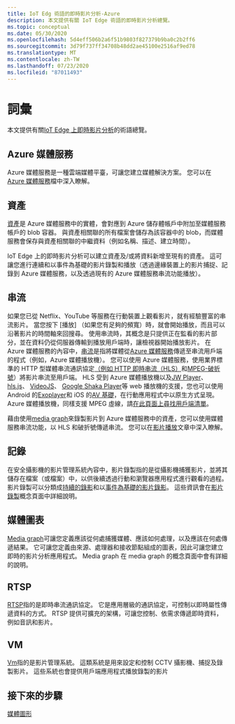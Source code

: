 ```yaml
---
title: IoT Edg 術語的即時影片分析-Azure
description: 本文提供有關 IoT Edge 術語的即時影片分析總覽。
ms.topic: conceptual
ms.date: 05/30/2020
ms.openlocfilehash: 5d4eff506b2a6f51b9803f827379b9ba0c2b2ff6
ms.sourcegitcommit: 3d79f737ff34708b48dd2ae45100e2516af9ed78
ms.translationtype: MT
ms.contentlocale: zh-TW
ms.lasthandoff: 07/23/2020
ms.locfileid: "87011493"
---
```

# <a name="terminology"></a>詞彙

本文提供有關[IoT Edge 上即時影片分析](overview.md)的術語總覽。

## <a name="azure-media-services"></a>Azure 媒體服務

Azure 媒體服務是一種雲端媒體平臺，可讓您建立媒體解決方案。 您可以在[Azure 媒體服務](../latest/media-services-overview.md)檔中深入瞭解。

## <a name="asset"></a>資產

[資產](../latest/assets-concept.md)是 Azure 媒體服務中的實體，會對應到 Azure 儲存體帳戶中附加至媒體服務帳戶的 blob 容器。 與資產相關聯的所有檔案會儲存為該容器中的 blob，而媒體服務會保存與資產相關聯的中繼資料（例如名稱、描述、建立時間）。

IoT Edge 上的即時影片分析可以建立資產及/或將資料新增至現有的資產。 這可讓您進行連續和以事件為基礎的影片錄製和播放（透過邊緣裝置上的影片捕捉、記錄到 Azure 媒體服務，以及透過現有的 Azure 媒體服務串流功能播放）。

## <a name="streaming"></a>串流

如果您已從 Netflix、YouTube 等服務在行動裝置上觀看影片，就有經驗豐富的串流影片。 當您按下 [播放] （如果您有足夠的頻寬）時，就會開始播放，而且可以沿著影片的時間軸來回搜尋。 使用串流時，其概念是只提供正在監看的影片部分，並在資料仍從伺服器傳輸到播放用戶端時，讓檢視器開始播放影片。 在 Azure 媒體服務的內容中，[串流](https://en.wikipedia.org/wiki/Streaming_media)是指將媒體從[Azure 媒體服務](../azure-media-player/azure-media-player-overview.md)傳遞至串流用戶端的程式（例如，Azure 媒體播放機）。 您可以使用 Azure 媒體服務，使用業界標準的 HTTP 型媒體串流通訊協定[（例如 HTTP 即時串流（HLS）](https://developer.apple.com/streaming/)和[MPEG-破折號](https://dashif.org/about/)）將影片串流至用戶端。 HLS 受到 Azure 媒體播放機以及[JW Player](https://www.jwplayer.com/)、 [hls.js](https://github.com/video-dev/hls.js/)、 [VideoJS](https://videojs.com/)、 [Google Shaka Player](https://github.com/google/shaka-player)等 web 播放機的支援，您也可以使用 Android 的[Exoplayer](https://github.com/google/ExoPlayer)和 iOS 的[AV 基礎](https://developer.apple.com/av-foundation/)，在行動應用程式中以原生方式呈現。 Azure 媒體播放機，同樣支援 MPEG 虛線，請[在此頁面上尋找用戶端清單](https://dashif.org/clients/)。 

藉由使用[media graph](#media-graph)來錄製影片到 Azure 媒體服務中的資產，您可以使用媒體服務串流功能，以 HLS 和破折號傳遞串流。 您可以在[影片播放](video-playback-concept.md)文章中深入瞭解。

## <a name="recording"></a>記錄

在安全攝影機的影片管理系統內容中，影片錄製指的是從攝影機捕獲影片，並將其儲存在檔案（或檔案）中，以供後續透過行動和瀏覽器應用程式進行觀看的過程。 影片錄製可以分類成[持續的錄影](continuous-video-recording-concept.md)和以[事件為基礎的影片錄影](event-based-video-recording-concept.md)。 這些資訊會在[影片錄製](video-recording-concept.md)概念頁面中詳細說明。

## <a name="media-graph"></a>媒體圖表

[Media graph](media-graph-concept.md)可讓您定義應該從何處捕獲媒體、應該如何處理，以及應該在何處傳遞結果。 它可讓您定義由來源、處理器和接收節點組成的圖表，因此可讓您建立即時的影片分析應用程式。 Media graph 在 media graph 的概念頁面中會有詳細的說明。

## <a name="rtsp"></a>RTSP

[RTSP](https://tools.ietf.org/html/rfc2326)指的是即時串流通訊協定。 它是應用層級的通訊協定，可控制以即時屬性傳遞資料的方式。 RTSP 提供可擴充的架構，可讓您控制、依需求傳遞即時資料，例如音訊和影片。 

## <a name="vms"></a>VM

[Vm](https://en.wikipedia.org/wiki/Video_management_system)指的是影片管理系統。 這類系統是用來設定和控制 CCTV 攝影機、捕捉及錄製影片。 這些系統也會提供用戶端應用程式播放錄製的影片

## <a name="next-steps"></a>接下來的步驟

[媒體圖形](media-graph-concept.md)
